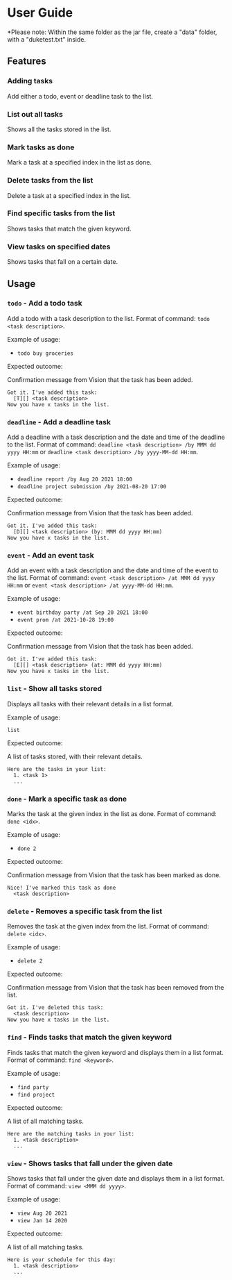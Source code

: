 # User Guide

*Please note: Within the same folder as the jar file, create a "data" folder, with a "duketest.txt" inside.

## Features 

### Adding tasks
Add either a todo, event or deadline task to the list.

### List out all tasks
Shows all the tasks stored in the list.

### Mark tasks as done
Mark a task at a specified index in the list as done.

### Delete tasks from the list
Delete a task at a specified index in the list.

### Find specific tasks from the list
Shows tasks that match the given keyword.

### View tasks on specified dates
Shows tasks that fall on a certain date.

## Usage

### `todo` - Add a todo task

Add a todo with a task description to the list. Format of command: `todo <task description>`.

Example of usage: 

* `todo buy groceries`

Expected outcome:

Confirmation message from Vision that the task has been added.

```
Got it. I've added this task:
  [T][] <task description>
Now you have x tasks in the list.
```

### `deadline` - Add a deadline task

Add a deadline with a task description and the date and time of the deadline to the list. Format of command: `deadline <task description> /by MMM dd yyyy HH:mm` or 
`deadline <task description> /by yyyy-MM-dd HH:mm`.
  
Example of usage: 

* `deadline report /by Aug 20 2021 18:00`
* `deadline project submission /by 2021-08-20 17:00`

Expected outcome:

Confirmation message from Vision that the task has been added.

```
Got it. I've added this task:
  [D][] <task description> (by: MMM dd yyyy HH:mm)
Now you have x tasks in the list.
```

### `event` - Add an event task

Add an event with a task description and the date and time of the event to the list. Format of command: `event <task description> /at MMM dd yyyy HH:mm` or 
`event <task description> /at yyyy-MM-dd HH:mm`.

Example of usage: 

* `event birthday party /at Sep 20 2021 18:00`
* `event prom /at 2021-10-28 19:00`

Expected outcome:

Confirmation message from Vision that the task has been added.

```
Got it. I've added this task:
  [E][] <task description> (at: MMM dd yyyy HH:mm)
Now you have x tasks in the list.
```

### `list` - Show all tasks stored

Displays all tasks with their relevant details in a list format.

Example of usage: 

`list`

Expected outcome:

A list of tasks stored, with their relevant details.

```
Here are the tasks in your list:
  1. <task 1>
  ...
```

### `done` - Mark a specific task as done

Marks the task at the given index in the list as done. Format of command: `done <idx>`.

Example of usage: 

* `done 2`

Expected outcome:

Confirmation message from Vision that the task has been marked as done.

```
Nice! I've marked this task as done
  <task description>
```

### `delete` - Removes a specific task from the list

Removes the task at the given index from the list. Format of command: `delete <idx>`.

Example of usage: 

* `delete 2`

Expected outcome:

Confirmation message from Vision that the task has been removed from the list.

```
Got it. I've deleted this task:
  <task description>
Now you have x tasks in the list.
```

### `find` - Finds tasks that match the given keyword

Finds tasks that match the given keyword and displays them in a list format. Format of command: `find <keyword>`.

Example of usage: 

* `find party`
* `find project`

Expected outcome:

A list of all matching tasks.

```
Here are the matching tasks in your list:
  1. <task description>
  ...
```

### `view` - Shows tasks that fall under the given date

Shows tasks that fall under the given date and displays them in a list format. Format of command: `view <MMM dd yyyy>`.

Example of usage: 

* `view Aug 20 2021`
* `view Jan 14 2020`

Expected outcome:

A list of all matching tasks.

```
Here is your schedule for this day:
  1. <task description>
  ...
```

